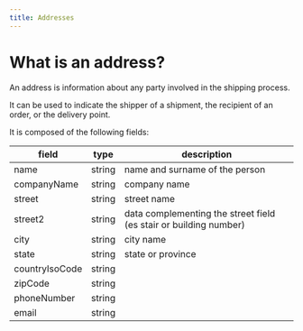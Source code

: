 ```yaml
---
title: Addresses
---
```


# What is an address?

An address is information about any party involved in the shipping process. 

It can be used to indicate the shipper of a shipment, the recipient of an order, or the delivery point.

It is composed of the following fields:

| field          | type     | description                                                       |
|----------------|----------|-------------------------------------------------------------------|
| name           | string   | name and surname of the person                                    |
| companyName    | string   | company name                                                      |
| street         | string   | street name                                                       |
| street2        | string   | data complementing the street field (es stair or building number) |
| city           | string   | city name                                                         | 
| state          | string   | state or province                                                 |
| countryIsoCode | string   |                                                                   |
| zipCode        | string   |                                                                   |
| phoneNumber    | string   |                                                                   |
| email          | string   |                                                                   |